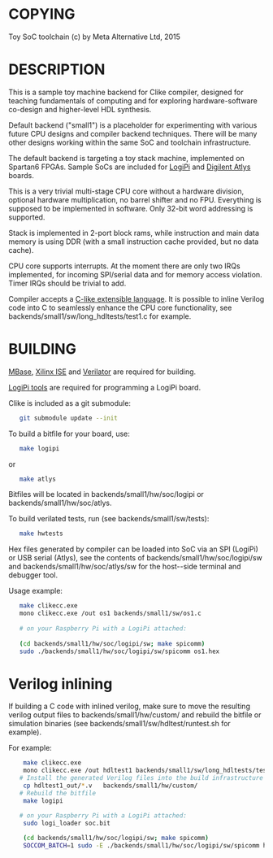 # COPYING

Toy SoC toolchain (c) by Meta Alternative Ltd, 2015

# DESCRIPTION

This is a sample toy machine backend for Clike compiler, designed for teaching
fundamentals of computing and for exploring hardware-software co-design and
higher-level HDL synthesis.

Default backend ("small1") is a placeholder for experimenting with various future CPU
designs and compiler backend techniques. There will be many other designs working within
the same SoC and toolchain infrastructure.

The default backend is targeting a toy stack machine, implemented on Spartan6
FPGAs. Sample SoCs are included for [LogiPi](http://valentfx.com/logi-pi/) and [Digilent Atlys](http://www.digilentinc.com/Products/Detail.cfm?Prod=ATLYS) boards.

This is a very trivial multi-stage CPU core without a hardware division,
optional hardware multiplication, no barrel shifter and no FPU. Everything
is supposed to be implemented in software. Only 32-bit word addressing is
supported.

Stack is implemented in 2-port block rams, while instruction and main
data memory is using DDR (with a small instruction cache provided, but no
data cache).

CPU core supports interrupts. At the moment there are only two IRQs implemented,
for incoming SPI/serial data and for memory access violation.
Timer IRQs should be trivial to add.

Compiler accepts a [C-like extensible language](https://github.com/combinatorylogic/clike). It
is possible to inline Verilog code into C to seamlessly enhance
the CPU core functionality, see backends/small1/sw/long_hdltests/test1.c for example.

# BUILDING

[MBase](https://github.com/combinatorylogic/mbase), [Xilinx ISE](http://www.xilinx.com/products/design-tools/ise-design-suite/ise-webpack.html) and [Verilator](http://www.veripool.org/wiki/verilator) are required for building.

[LogiPi tools](https://github.com/fpga-logi/logi-tools) are required for programming a LogiPi board.

Clike is included as a git submodule:

```bash
   git submodule update --init
``` 

To build a bitfile for your board, use:

```bash
   make logipi
```

or

```bash
   make atlys
```

Bitfiles will be located in backends/small1/hw/soc/logipi or backends/small1/hw/soc/atlys.

To build verilated tests, run (see backends/small1/sw/tests):

```bash
   make hwtests
```

Hex files generated by compiler can be loaded into SoC via an SPI (LogiPi) or USB serial (Atlys), see the contents of backends/small1/hw/soc/logipi/sw and backends/small1/hw/soc/atlys/sw for the host--side terminal and debugger tool.

Usage example:
```bash
   make clikecc.exe
   mono clikecc.exe /out os1 backends/small1/sw/os1.c
   
   # on your Raspberry Pi with a LogiPi attached:
   
   (cd backends/small1/hw/soc/logipi/sw; make spicomm)
   sudo ./backends/small1/hw/soc/logipi/sw/spicomm os1.hex
```


# Verilog inlining

If building a C code with inlined verilog, make sure to move the resulting
verilog output files to backends/small1/hw/custom/ and rebuild the bitfile
or simulation binaries (see backends/small1/sw/hdltest/runtest.sh for example).

For example:
```bash
    make clikecc.exe
    mono clikecc.exe /out hdltest1 backends/small1/sw/long_hdltests/test1.c
   # Install the generated Verilog files into the build infrastructure
    cp hdltest1_out/*.v   backends/small1/hw/custom/
   # Rebuild the bitfile
    make logipi

   # on your Raspberry Pi with a LogiPi attached:
    sudo logi_loader soc.bit
   
    (cd backends/small1/hw/soc/logipi/sw; make spicomm)
    SOCCOM_BATCH=1 sudo -E ./backends/small1/hw/soc/logipi/sw/spicomm hdltest1.hex
```


